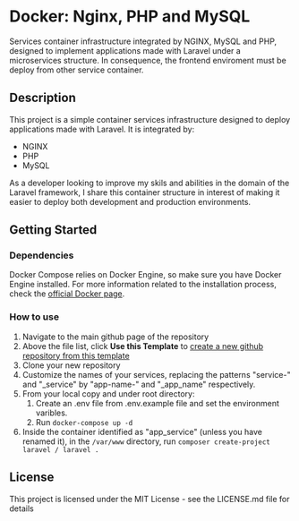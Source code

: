 # Docker: Nginx, PHP and MySQL

Services container infrastructure integrated by NGINX, MySQL and PHP, designed to implement applications made with Laravel under a microservices structure. In consequence, the frontend enviroment must be deploy from other service container.

## Description
 
This project is a simple container services infrastructure designed to deploy applications made with Laravel. It is integrated by:

- NGINX 
- PHP
- MySQL

As a developer looking to improve my skils and abilities in the domain of the Laravel framework, I share this container structure in interest of making it easier to deploy both development and production environments. 

 ## Getting Started

### Dependencies 

Docker Compose relies on Docker Engine, so make sure you have Docker Engine installed. For more information related to the installation process, check the [official Docker page](https://docs.docker.com/compose/install/). 

 ### How to use

 1. Navigate to the main github page of the repository
 2. Above the file list, click **Use this Template** to [create a new github repository from this template](https://docs.github.com/en/repositories/creating-and-managing-repositories/creating-a-repository-from-a-template#creating-a-repository-from-a-template)
 3. Clone your new repository 
 4. Customize the names of your services, replacing the patterns "service-" and "_service" by "app-name-" and "_app_name" respectively. 
 5. From your local copy and under root directory:
 	1. Create an .env file from .env.example file and set the environment varibles. 
 	2. Run ```docker-compose up -d```
 6. Inside the container identified as "app_service" (unless you have renamed it), in the ```/var/www``` directory, run ```composer create-project laravel / laravel .```  

<!--
 ### Executing program

 * How to run the program
 * Step-by-step bullets
 ```
 code blocks for commands
 ```

 ## Help

 Any advise for common problems or issues.
 ```
 command to run if program contains helper info
 ```

 ## Authors

 Contributors names and contact info

 ex. Dominique Pizzie  
 ex. [@DomPizzie](https://twitter.com/dompizzie)
-->
 ## License

 This project is licensed under the MIT License - see the LICENSE.md file for details
